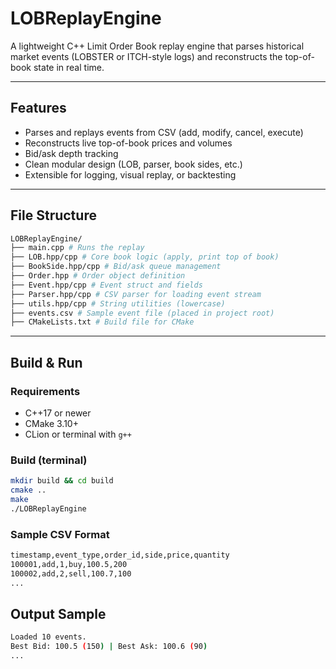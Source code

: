 # LOBReplayEngine

A lightweight C++ Limit Order Book replay engine that parses historical market events (LOBSTER or ITCH-style logs) and reconstructs the top-of-book state in real time.

---

## Features

- Parses and replays events from CSV (add, modify, cancel, execute)
- Reconstructs live top-of-book prices and volumes
- Bid/ask depth tracking
- Clean modular design (LOB, parser, book sides, etc.)
- Extensible for logging, visual replay, or backtesting

---

## File Structure
```bash
LOBReplayEngine/
├── main.cpp # Runs the replay
├── LOB.hpp/cpp # Core book logic (apply, print top of book)
├── BookSide.hpp/cpp # Bid/ask queue management
├── Order.hpp # Order object definition
├── Event.hpp/cpp # Event struct and fields
├── Parser.hpp/cpp # CSV parser for loading event stream
├── utils.hpp/cpp # String utilities (lowercase)
├── events.csv # Sample event file (placed in project root)
├── CMakeLists.txt # Build file for CMake
```

---

## Build & Run

### Requirements

- C++17 or newer
- CMake 3.10+
- CLion or terminal with `g++`

### Build (terminal)

```bash
mkdir build && cd build
cmake ..
make
./LOBReplayEngine
```
### Sample CSV Format
```bash
timestamp,event_type,order_id,side,price,quantity
100001,add,1,buy,100.5,200
100002,add,2,sell,100.7,100
...
```

## Output Sample
```bash
Loaded 10 events.
Best Bid: 100.5 (150) | Best Ask: 100.6 (90)
...
```
